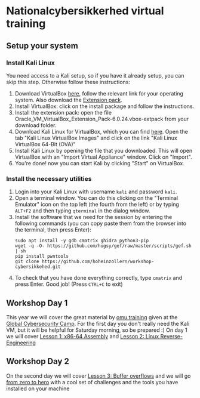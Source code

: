 # Nationalcybersikkerhed virtual training


## Setup your system

### Install Kali Linux
You need access to a Kali setup, so if you have it already setup, you can skip this step. Otherwise follow these instructions:
1. Download VirtualBox [here](https://www.virtualbox.org/wiki/Downloads), follow the relevant link for your operating system. Also download the [Extension pack](https://download.virtualbox.org/virtualbox/6.1.32/Oracle_VM_VirtualBox_Extension_Pack-6.1.32.vbox-extpack).
2. Install VirtualBox: click on the install package and follow the instructions.
3. Install the extension pack: open the file Oracle_VM_VirtualBox_Extension_Pack-6.0.24.vbox-extpack from your download folder.
4. Download Kali Linux for VirtualBox, which you can find [here](https://www.kali.org/get-kali/). Open the tab "Kali Linux VirtualBox Images" and click on the link "Kali Linux VirtualBox 64-Bit (OVA)"
5. Install Kali Linux by opening the file that you downloaded. This will open VirtualBox with an "Import Virtual Appliance" window. Click on "Import".
6. You're done! now you can start Kali by clicking "Start" on VirtualBox.

### Install the necessary utilities

1. Login into your Kali Linux with username `kali` and password `kali`.
2. Open a terminal window. You can do this clicking on the "Terminal Emulator" icon on the top left (the fourth from the left) or by typing `ALT+F2` and then typing `qterminal` in the dialog window.
3. Install the software that we need for the session by entering the following commands (you can copy paste them from the browser into the terminal, then press Enter):
    ```
    sudo apt install -y gdb cmatrix ghidra python3-pip
    wget -q -O- https://github.com/hugsy/gef/raw/master/scripts/gef.sh | sh
    pip install pwntools
    git clone https://github.com/hoheinzollern/workshop-cybersikkehed.git
    ```
4. To check that you have done everything correctly, type `cmatrix` and press Enter. Good job! (Press `CTRL+C` to exit)

## Workshop Day 1

This year we will cover the great material by [omu training](https://omu.rce.so/gcc-2022/) given at the [Global Cybersecurity Camp](https://gcc.ac/).
For the first day you don't really need the Kali VM, but it will be helpful for Saturday morning, so be prepared :)
On day 1 we will cover [Lesson 1: x86-64 Assembly](http://gcc.rce.so/lesson1/) and [Lesson 2: Linux Reverse-Engineering](http://gcc.rce.so/lesson2/)

## Workshop Day 2

On the second day we will cover [Lesson 3: Buffer overflows](http://gcc.rce.so/lesson3/) and we will go [from zero to hero](https://github.com/seal9055/PWN_Zero2Hero) with a cool set of challenges and the tools you have installed on your machine
